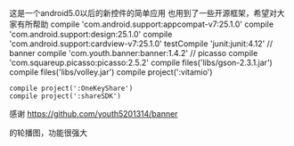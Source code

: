 这是一个android5.0以后的新控件的简单应用
也用到了一些开源框架，希望对大家有所帮助
	compile 'com.android.support:appcompat-v7:25.1.0'
	compile 'com.android.support:design:25.1.0'
    compile 'com.android.support:cardview-v7:25.1.0'
    testCompile 'junit:junit:4.12'
    // banner
    compile 'com.youth.banner:banner:1.4.2'
    // picasso
    compile 'com.squareup.picasso:picasso:2.5.2'
    compile files('libs/gson-2.3.1.jar')
    compile files('libs/volley.jar')
    compile project(':vitamio')

    compile project(':OneKeyShare')
    compile project(':shareSDK')

感谢	https://github.com/youth5201314/banner

的轮播图，功能很强大
